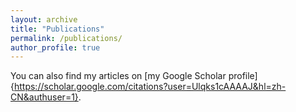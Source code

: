 ```yaml
---
layout: archive
title: "Publications"
permalink: /publications/
author_profile: true
---
```


You can also find my articles on [my Google Scholar profile]{https://scholar.google.com/citations?user=Ulqks1cAAAAJ&hl=zh-CN&authuser=1}.

